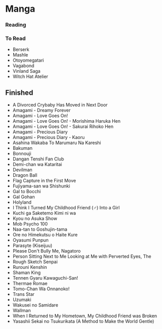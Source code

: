 # Manga

### Reading

### To Read

* Berserk
* Mashle
* Otoyomegatari
* Vagabond
* Vinland Saga
* Witch Hat Atelier

## Finished

* A Divorced Crybaby Has Moved in Next Door
* Amagami - Dreamy Forever
* Amagami - Love Goes On!
* Amagami - Love Goes On! - Morishima Haruka Hen
* Amagami - Love Goes On! - Sakurai Rihoko Hen
* Amagami - Precious Diary
* Amagami - Precious Diary - Kaoru
* Asahina Wakaba To Marumaru Na Kareshi
* Bakuman
* Bonnouji
* Dangan Tenshi Fan Club
* Demi-chan wa Kataritai
* Devilman
* Dragon Ball
* Flag Capture in the First Move
* Fujiyama-san wa Shishunki
* Gal to Bocchi
* Gal Gohan
* Holyland
* I Think I Turned My Childhood Friend (♂) Into a Girl
* Kuchi ga Saketemo Kimi ni wa
* Kyou no Asuka Show
* Mob Psycho 100
* Naa-tan to Goshujin-tama
* Ore no Himekutsu o Haite Kure
* Oyasumi Punpun
* Parasyte (Kiseijuu)
* Please Don't Bully Me, Nagatoro
* Person Sitting Next to Me Looking at Me with Perverted Eyes, The 
* Rough Sketch Senpai
* Rurouni Kenshin
* Shaman King
* Tennen Gyaru Kawaguchi-San!
* Thermae Romae
* Tomo-Chan Wa Onnanoko!
* Trans Star
* Uzumaki
* Wakusei no Samidare
* Wallman
* When I Returned to My Hometown, My Childhood Friend was Broken
* Yasashii Sekai no Tsukurikata (A Method to Make the World Gentle)
